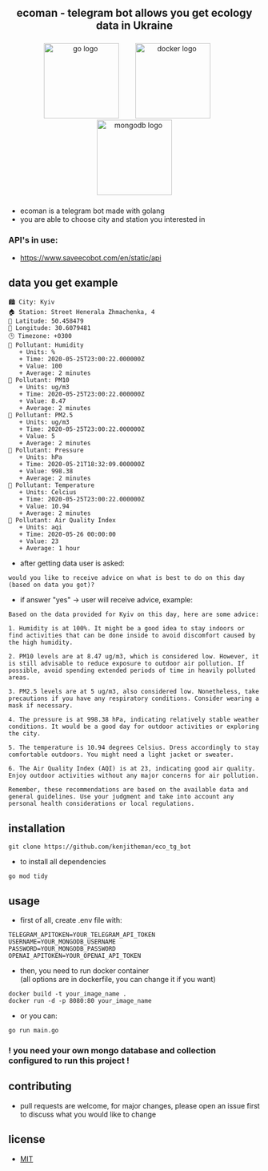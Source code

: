 <h2 align="center">ecoman - telegram bot allows you get ecology data in Ukraine</h2>

###

<div align="center">
  <img src="https://cdn.jsdelivr.net/gh/devicons/devicon/icons/go/go-original.svg" height="150" alt="go logo"  />
  <img width="25" />
  <img src="https://cdn.jsdelivr.net/gh/devicons/devicon/icons/docker/docker-original.svg" height="150" alt="docker logo"  />
  <img width="25" />
  <img src="https://cdn.jsdelivr.net/gh/devicons/devicon/icons/mongodb/mongodb-original.svg" height="150" alt="mongodb logo"  />
</div>

###

- ecoman is a telegram bot made with golang
- you are able to choose city and station you interested in

### API's in use:
- https://www.saveecobot.com/en/static/api

## data you get example
```
🏙️ City: Kyiv
🏠 Station: Street Henerala Zhmachenka, 4
🧭 Latitude: 50.458479
🧭 Longitude: 30.6079481
🕒 Timezone: +0300
💎 Pollutant: Humidity
   + Units: %
   + Time: 2020-05-25T23:00:22.000000Z
   + Value: 100
   + Average: 2 minutes
💎 Pollutant: PM10
   + Units: ug/m3
   + Time: 2020-05-25T23:00:22.000000Z
   + Value: 8.47
   + Average: 2 minutes
💎 Pollutant: PM2.5
   + Units: ug/m3
   + Time: 2020-05-25T23:00:22.000000Z
   + Value: 5
   + Average: 2 minutes
💎 Pollutant: Pressure
   + Units: hPa
   + Time: 2020-05-21T18:32:09.000000Z
   + Value: 998.38
   + Average: 2 minutes
💎 Pollutant: Temperature
   + Units: Celcius
   + Time: 2020-05-25T23:00:22.000000Z
   + Value: 10.94
   + Average: 2 minutes
💎 Pollutant: Air Quality Index
   + Units: aqi
   + Time: 2020-05-26 00:00:00
   + Value: 23
   + Average: 1 hour
```
- after getting data user is asked:
```
would you like to receive advice on what is best to do on this day (based on data you got)?
```
- if answer "yes" -> user will receive advice, example:
```
Based on the data provided for Kyiv on this day, here are some advice:

1. Humidity is at 100%. It might be a good idea to stay indoors or find activities that can be done inside to avoid discomfort caused by the high humidity.

2. PM10 levels are at 8.47 ug/m3, which is considered low. However, it is still advisable to reduce exposure to outdoor air pollution. If possible, avoid spending extended periods of time in heavily polluted areas.

3. PM2.5 levels are at 5 ug/m3, also considered low. Nonetheless, take precautions if you have any respiratory conditions. Consider wearing a mask if necessary.

4. The pressure is at 998.38 hPa, indicating relatively stable weather conditions. It would be a good day for outdoor activities or exploring the city.

5. The temperature is 10.94 degrees Celsius. Dress accordingly to stay comfortable outdoors. You might need a light jacket or sweater.

6. The Air Quality Index (AQI) is at 23, indicating good air quality. Enjoy outdoor activities without any major concerns for air pollution.

Remember, these recommendations are based on the available data and general guidelines. Use your judgment and take into account any personal health considerations or local regulations.
```

## installation

```
git clone https://github.com/kenjitheman/eco_tg_bot 
```
- to install all dependencies
```
go mod tidy
```

## usage
- first of all, create .env file with:
```
TELEGRAM_APITOKEN=YOUR_TELEGRAM_API_TOKEN
USERNAME=YOUR_MONGODB_USERNAME
PASSWORD=YOUR_MONGODB_PASSWORD
OPENAI_APITOKEN=YOUR_OPENAI_API_TOKEN
```
- then, you need to run docker container\
(all options are in dockerfile, you can change it if you want)
```
docker build -t your_image_name .
docker run -d -p 8080:80 your_image_name
```

- or you can:
```
go run main.go
```

### ! you need your own mongo database and collection configured to run this project !

## contributing

- pull requests are welcome, for major changes, please open an issue first
to discuss what you would like to change

## license

- [MIT](https://choosealicense.com/licenses/mit/)
